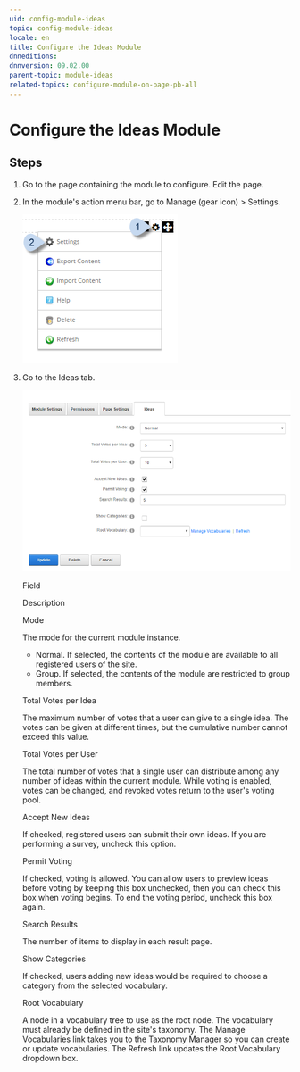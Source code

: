 ```yaml
---
uid: config-module-ideas
topic: config-module-ideas
locale: en
title: Configure the Ideas Module
dnneditions: 
dnnversion: 09.02.00
parent-topic: module-ideas
related-topics: configure-module-on-page-pb-all
---
```


# Configure the Ideas Module

## Steps

1.  Go to the page containing the module to configure. Edit the page.
2.  In the module's action menu bar, go to Manage (gear icon) \> Settings.
    
      
    
    ![Manage action menu > Settings](/images/scr-actionmenu-manage-settings.png)
    
      
    
3.  Go to the Ideas tab.
    
      
    
    ![Module Settings — Ideas](/images/scr-modulesettings-Ideas.png)
    
      
    
    Field
    
    Description
    
    Mode
    
    The mode for the current module instance.
    
    *   Normal. If selected, the contents of the module are available to all registered users of the site.
    *   Group. If selected, the contents of the module are restricted to group members.
    
    Total Votes per Idea
    
    The maximum number of votes that a user can give to a single idea. The votes can be given at different times, but the cumulative number cannot exceed this value.
    
    Total Votes per User
    
    The total number of votes that a single user can distribute among any number of ideas within the current module. While voting is enabled, votes can be changed, and revoked votes return to the user's voting pool.
    
    Accept New Ideas
    
    If checked, registered users can submit their own ideas. If you are performing a survey, uncheck this option.
    
    Permit Voting
    
    If checked, voting is allowed. You can allow users to preview ideas before voting by keeping this box unchecked, then you can check this box when voting begins. To end the voting period, uncheck this box again.
    
    Search Results
    
    The number of items to display in each result page.
    
    Show Categories
    
    If checked, users adding new ideas would be required to choose a category from the selected vocabulary.
    
    Root Vocabulary
    
    A node in a vocabulary tree to use as the root node. The vocabulary must already be defined in the site's taxonomy. The Manage Vocabularies link takes you to the Taxonomy Manager so you can create or update vocabularies. The Refresh link updates the Root Vocabulary dropdown box.